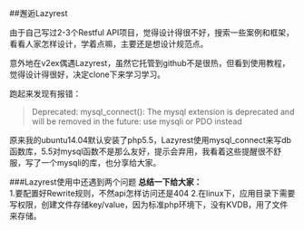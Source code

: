 ##邂逅Lazyrest

由于自己写过2-3个Restful API项目，觉得设计得很不好，搜索一些案例和框架，看看人家怎样设计，学着点嘛，主要还是想设计规范点。  

意外地在v2ex偶遇Lazyrest，虽然它托管到github不是很热，但看到使用教程，觉得设计得很好，决定clone下来学习学习。

跑起来发现有报错：
> Deprecated: mysql_connect(): The mysql extension is deprecated and will be removed in the future: use mysqli or PDO instead

原来我的ubuntu14.04默认安装了php5.5，Lazyrest使用mysql_connect来写db函数库，5.5对mysql函数不是那么友好，提示会弃用，我看着这些提醒很不舒服，写了一个mysqli的库，也分享给大家。

###Lazyrest使用中还遇到两个问题
**总结一下给大家：**  
1.要配置好Rewrite规则，不然api怎样访问还是404
2.在linux下，应用目录下需要写权限，创建文件存储key/value，因为标准php环境下，没有KVDB，用了文件来存储。
